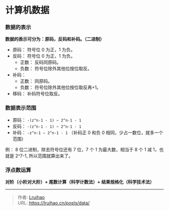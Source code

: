 # 计算机数据


### 数据的表示

**数据的表示可分为：原码，反码和补码。（二进制）**
* 原码： 符号位 0 为正，1 为负。
* 反码： 符号位 0 为正，1 为负。
	* 正数： 反码同原码。
	* 负数： 符号位除外其他位按位取反。
* 补码： 
	* 正数： 同原码。
	* 负数： 符号位除外其他位按位取反再+1。
* 移码： 补码符号位取反。

### 数据表示范围

* 原码： `-(z^n-1 - 1) ~ 2^n-1 - 1`
* 反码： `-(z^n-1 - 1) ~ 2^n-1 - 1`
* 补码： `-z^n-1 ~ 2^n-1 - 1`  （补码正 0 和负 0 相同，少占一数位，就多一个范围）

例：
8 位二进制，除去符号位还有 7 位，7 个 1 为最大数，相当于 8 个 1 减 1，也就是 2^7-1, 所以范围就算出来了。

### 浮点数运算

**对阶（小阶对大阶）+ 尾数计算（科学计数法）+ 结果规格化（科学技术法）**

---

> 作者: [Lruihao](https://github.com/Lruihao)  
> URL: https://lruihao.cn/posts/data/  

